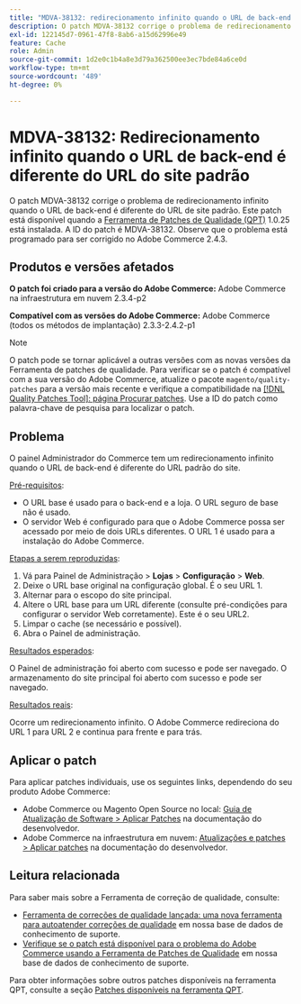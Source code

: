 ```yaml
---
title: "MDVA-38132: redirecionamento infinito quando o URL de back-end é diferente do URL do site padrão"
description: O patch MDVA-38132 corrige o problema de redirecionamento infinito quando o URL de back-end é diferente do URL de site padrão. Este patch está disponível quando a [Ferramenta de correções de qualidade (QPT)](https://devdocs.magento.com/guides/v2.4/comp-mgr/patching.html#mqp) 1.0.25 está instalada. A ID do patch é MDVA-38132. Observe que o problema está programado para ser corrigido no Adobe Commerce 2.4.3.
exl-id: 122145d7-0961-47f8-8ab6-a15d62996e49
feature: Cache
role: Admin
source-git-commit: 1d2e0c1b4a8e3d79a362500ee3ec7bde84a6ce0d
workflow-type: tm+mt
source-wordcount: '489'
ht-degree: 0%

---
```


# MDVA-38132: Redirecionamento infinito quando o URL de back-end é diferente do URL do site padrão

O patch MDVA-38132 corrige o problema de redirecionamento infinito quando o URL de back-end é diferente do URL de site padrão. Este patch está disponível quando a [Ferramenta de Patches de Qualidade (QPT)](https://devdocs.magento.com/guides/v2.4/comp-mgr/patching.html#mqp) 1.0.25 está instalada. A ID do patch é MDVA-38132. Observe que o problema está programado para ser corrigido no Adobe Commerce 2.4.3.

## Produtos e versões afetados

**O patch foi criado para a versão do Adobe Commerce:**
Adobe Commerce na infraestrutura em nuvem 2.3.4-p2

**Compatível com as versões do Adobe Commerce:**
Adobe Commerce (todos os métodos de implantação) 2.3.3-2.4.2-p1
>[!NOTE]
>
>O patch pode se tornar aplicável a outras versões com as novas versões da Ferramenta de patches de qualidade. Para verificar se o patch é compatível com a sua versão do Adobe Commerce, atualize o pacote `magento/quality-patches` para a versão mais recente e verifique a compatibilidade na [[!DNL Quality Patches Tool]: página Procurar patches](https://devdocs.magento.com/quality-patches/tool.html#patch-grid). Use a ID do patch como palavra-chave de pesquisa para localizar o patch.

## Problema

O painel Administrador do Commerce tem um redirecionamento infinito quando o URL de back-end é diferente do URL padrão do site.

<u>Pré-requisitos</u>:

* O URL base é usado para o back-end e a loja. O URL seguro de base não é usado.
* O servidor Web é configurado para que o Adobe Commerce possa ser acessado por meio de dois URLs diferentes. O URL 1 é usado para a instalação do Adobe Commerce.

<u>Etapas a serem reproduzidas</u>:

1. Vá para Painel de Administração > **Lojas** > **Configuração** > **Web**.
1. Deixe o URL base original na configuração global. É o seu URL 1.
1. Alternar para o escopo do site principal.
1. Altere o URL base para um URL diferente (consulte pré-condições para configurar o servidor Web corretamente). Este é o seu URL2.
1. Limpar o cache (se necessário e possível).
1. Abra o Painel de administração.

<u>Resultados esperados</u>:

O Painel de administração foi aberto com sucesso e pode ser navegado. O armazenamento do site principal foi aberto com sucesso e pode ser navegado.

<u>Resultados reais</u>:

Ocorre um redirecionamento infinito. O Adobe Commerce redireciona do URL 1 para URL 2 e continua para frente e para trás.

## Aplicar o patch

Para aplicar patches individuais, use os seguintes links, dependendo do seu produto Adobe Commerce:

* Adobe Commerce ou Magento Open Source no local: [Guia de Atualização de Software > Aplicar Patches](https://devdocs.magento.com/guides/v2.4/comp-mgr/patching/mqp.html) na documentação do desenvolvedor.
* Adobe Commerce na infraestrutura em nuvem: [Atualizações e patches > Aplicar patches](https://devdocs.magento.com/cloud/project/project-patch.html) na documentação do desenvolvedor.

## Leitura relacionada

Para saber mais sobre a Ferramenta de correção de qualidade, consulte:

* [Ferramenta de correções de qualidade lançada: uma nova ferramenta para autoatender correções de qualidade](/help/announcements/adobe-commerce-announcements/magento-quality-patches-released-new-tool-to-self-serve-quality-patches.md) em nossa base de dados de conhecimento de suporte.
* [Verifique se o patch está disponível para o problema do Adobe Commerce usando a Ferramenta de Patches de Qualidade](/help/support-tools/patches-available-in-qpt-tool/check-patch-for-magento-issue-with-magento-quality-patches.md) em nossa base de dados de conhecimento de suporte.

Para obter informações sobre outros patches disponíveis na ferramenta QPT, consulte a seção [Patches disponíveis na ferramenta QPT](https://support.magento.com/hc/en-us/sections/360010506631-Patches-available-in-QPT-tool-).
